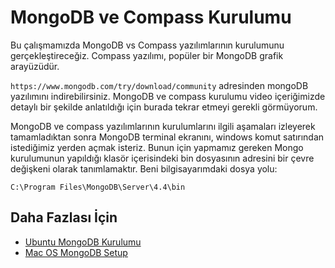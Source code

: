 MongoDB ve Compass Kurulumu
======

Bu çalışmamızda MongoDB vs Compass yazılımlarının kurulumunu gerçekleştireceğiz. Compass yazılımı, popüler bir MongoDB grafik arayüzüdür.


`https://www.mongodb.com/try/download/community` adresinden mongoDB yazılımını indirebilirsiniz. MongoDB ve compass kurulumu video içeriğimizde detaylı bir 
şekilde anlatıldığı için burada tekrar etmeyi gerekli görmüyorum.


MongoDB ve compass yazılımlarının kurulumlarını ilgili aşamaları izleyerek tamamladıktan sonra MongoDB terminal ekranını, windows komut
satırından istediğimiz yerden açmak isteriz. Bunun için yapmamız gereken Mongo kurulumunun yapıldığı klasör içerisindeki bin dosyasının
adresini bir çevre değişkeni olarak tanımlamaktır. Beni bilgisayarımdaki dosya yolu:
```
C:\Program Files\MongoDB\Server\4.4\bin
```

## Daha Fazlası İçin
- [Ubuntu MongoDB Kurulumu](https://www.hostinger.web.tr/rehberler/ubuntu-uzerinde-mongodb-kurulumu/)
- [Mac OS MongoDB Setup](https://docs.mongodb.com/manual/tutorial/install-mongodb-on-os-x/)
